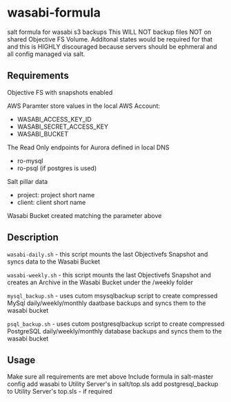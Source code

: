 # wasabi-formula
salt formula for wasabi s3 backups
This WILL NOT backup files NOT on shared Objective FS Volume.
Additonal states would be required for that and this is HIGHLY discouraged because servers should be ephmeral and all config managed via salt.

## Requirements
Objective FS with snapshots enabled

AWS Paramter store values in the local AWS Account:
  - WASABI_ACCESS_KEY_ID
  - WASABI_SECRET_ACCESS_KEY
  - WASABI_BUCKET

The Read Only endpoints for Aurora defined in local DNS
  - ro-mysql
  - ro-psql (if postgres is used)

Salt pillar data
  - project: project short name
  - client: client short name

Wasabi Bucket created matching the parameter above

## Description

```wasabi-daily.sh``` - this script mounts the last Objectivefs Snapshot and syncs data to the Wasabi Bucket

```wasabi-weekly.sh``` - this script mounts the last Objectivefs Snapshot and creates an Archive in the Wasabi Bucket under the /weekly folder

```mysql_backup.sh``` - uses cutom msysqlbackup script to create compressed MySql daily/weekly/monthly daatbase backups and syncs them to the wasabi bucket

```psql_backup.sh``` - uses cutom postgresqlbackup script to create compressed PostgreSQL daily/weekly/monthly database backups and syncs them to the wasabi bucket

## Usage
Make sure all requirements are met above
Include formula in salt-master config
add wasabi to Utility Server's in salt/top.sls
add postgresql_backup to Utility Server's top.sls - if required
